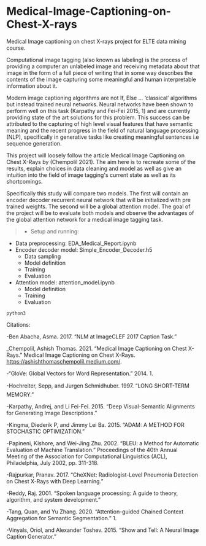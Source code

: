 # Medical-Image-Captioning-on-Chest-X-rays
Medical Image captioning on chest X-rays project for ELTE data mining course.

Computational image tagging (also known as labeling)  is the process of providing a computer an unlabeled image and receiving metadata about that image in the form of a full piece of writing that in some way describes the contents of the image capturing some meaningful and human interpretable information about it.

Modern image captioning algorithms are not If, Else ... ‘classical’ algorithms but instead trained neural networks. Neural networks have been shown to perform well on this task (Karpathy and Fei-Fei 2015, 1) and are currently providing state of the art solutions for this problem. This success can be attributed to the capturing of high level visual features that have semantic meaning and the recent progress in the field of natural language processing (NLP), specifically in generative tasks like creating meaningful sentences i.e sequence generation.

This project will loosely follow the article Medical Image Captioning on Chest X-Rays by (Chempolil 2021). The aim here is to recreate some of the results, explain choices in data cleaning and model as well as give an intuition into the field of image tagging's current state as well as its shortcomings. 

Specifically this study will compare two models. The first will contain an encoder decoder recurrent neural network that will be initialized with pre trained weights.  The second will be a global attention model. The goal of the project will be to evaluate  both models and observe the advantages of the global attention network for a medical image tagging task.

> - Setup and running:

  - Data preprocessing: EDA_Medical_Report.ipynb
  - Encoder decoder model: Simple_Encoder_Decoder.h5
    - Data sampling
    - Model definition
    - Training
    - Evaluation
  - Attention model: attention_model.ipynb
    - Model definition
    - Training
    - Evaluation
```
python3 
```

Citations:

-Ben Abacha, Asma. 2017. “NLM at ImageCLEF 2017 Caption Task.”

_Chempolil, Ashish Thomas. 2021. “Medical Image Captioning on Chest X-Rays.” Medical Image Captioning on Chest X-Rays. https://ashishthomaschempolil.medium.com/.

-“GloVe: Global Vectors for Word Representation.” 2014. 1.

-Hochreiter, Sepp, and Jurgen Schmidhuber. 1997. “LONG SHORT-TERM MEMORY.”

-Karpathy, Andrej, and Li Fei-Fei. 2015. “Deep Visual-Semantic Alignments for Generating Image Descriptions.”

-Kingma, Diederik P, and Jimmy Lei Ba. 2015. “ADAM: A METHOD FOR STOCHASTIC OPTIMIZATION.”

-Papineni, Kishore, and Wei-Jing Zhu. 2002. “BLEU: a Method for Automatic Evaluation of Machine Translation.” Proceedings of the 40th Annual Meeting of the Association for Computational Linguistics (ACL), Philadelphia, July 2002, pp. 311-318.

-Rajpurkar, Pranav. 2017. “CheXNet: Radiologist-Level Pneumonia Detection on Chest X-Rays with Deep Learning.”

-Reddy, Raj. 2001. “Spoken language processing: A guide to theory, algorithm, and system development.”

-Tang, Quan, and Yu Zhang. 2020. “Attention-guided Chained Context Aggregation for Semantic Segmentation.” 1.

-Vinyals, Oriol, and Alexander Toshev. 2015. “Show and Tell: A Neural Image Caption Generator.”
